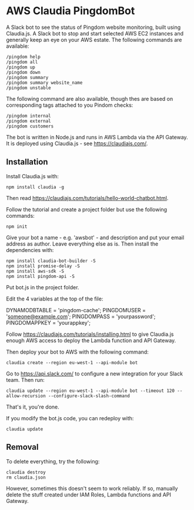 # AWS Claudia PingdomBot
A Slack bot to see the status of Pingdom website monitoring, built using Claudia.js.
A Slack bot to stop and start selected AWS EC2 instances and generally keep
an eye on your AWS estate. The following commands are available:

    /pingdom help
    /pingdom all
    /pingdom up
    /pingdom down
    /pingdom summary
    /pingdom summary website_name
    /pingdom unstable

The following command are also available, though thes are based on corresponding tags attached to you Pindom checks:

    /pingdom internal
    /pingdom external
    /pingdom customers

The bot is written in Node.js and
runs in AWS Lambda via the API Gateway.
It is deployed using Claudia.js - see
https://claudiajs.com/.

## Installation

Install Claudia.js with:

    npm install claudia -g

Then read https://claudiajs.com/tutorials/hello-world-chatbot.html.

Follow the tutorial and create a project folder
but use the following commands:

    npm init

Give your bot a name - e.g. 'awsbot' - and description
and put your email address
as author. Leave everything else as is. Then install the dependencies with:

    npm install claudia-bot-builder -S
    npm install promise-delay -S
    npm install aws-sdk -S
    npm install pingdom-api -S

Put bot.js in the project folder.

Edit the 4 variables at the top of the file:

DYNAMODBTABLE = 'pingdom-cache';
PINGDOMUSER = 'someone@example.com';
PINGDOMPASS = 'yourpassword';
PINGDOMAPPKEY = 'yourappkey';

Follow https://claudiajs.com/tutorials/installing.html to give Claudia.js
enough AWS access to deploy the Lambda function and API Gateway.

Then deploy your bot to AWS with the following command:

    claudia create --region eu-west-1 --api-module bot

Go to https://api.slack.com/ to configure a new integration
for your Slack team. Then run:

    claudia update --region eu-west-1 --api-module bot --timeout 120 --allow-recursion --configure-slack-slash-command

That's it, you're done.

If you modify the bot.js code, you can redeploy with:

    claudia update

## Removal

To delete everything, try the following:

    claudia destroy
    rm claudia.json

However, sometimes this doesn't seem to work reliably. If so, manually delete
the stuff created under IAM Roles, Lambda functions and API Gateway.
